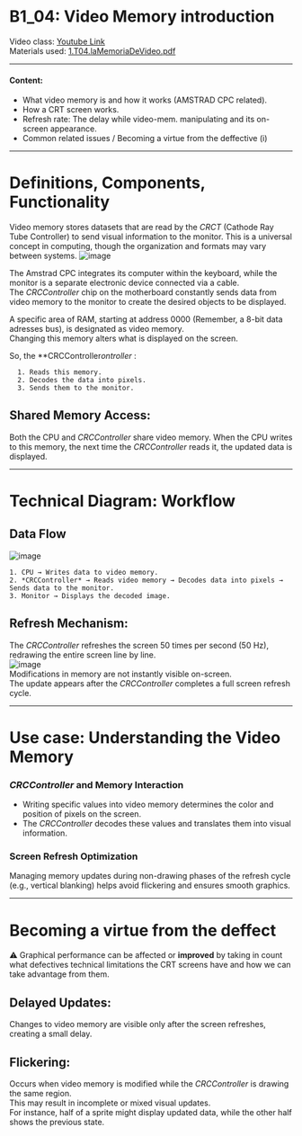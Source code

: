 # B1_04: Video Memory introduction
Video class: [Youtube Link](https://youtu.be/ljKnt2rmpeI)  
Materials used: [ 1.T04.laMemoriaDeVideo.pdf ](https://github.com/alexandrglm/elearning_tools/blob/9fbf9fd84dfc8a0c79fb6fee964eee4361816353/z80asmmooc/contents/Course/MODULE_1%3ASprite_in_machine_Code/B01_THEORY/B01_materials/1.T03.laMagiaDelHexadecimal.pdf)
***

#### Content:  
- What video memory is and how it works (AMSTRAD CPC related).
- How a CRT screen works.
- Refresh rate: The delay while video-mem. manipulating and its on-screen appearance.
- Common related issues / Becoming a virtue from the deffective (i)
***

# Definitions, Components, Functionality
Video memory stores datasets that are read by the *CRCT* (Cathode Ray Tube Controller) to send visual information to the monitor. 
This is a universal concept in computing, though the organization and formats may vary between systems.
![image](https://github.com/user-attachments/assets/69e97767-000c-43d0-85f5-1be4374a34b7)  

The Amstrad CPC integrates its computer within the keyboard, while the monitor is a separate electronic device connected via a cable.  
The *CRCController* chip on the motherboard constantly sends data from video memory to the monitor to create the desired objects to be displayed.  

A specific area of RAM, starting at address 0000 (Remember, a 8-bit data adresses bus), is designated as video memory.  
Changing this memory alters what is displayed on the screen.  
  
So, the **CRCController*ontroller* :
      
      1. Reads this memory.
      2. Decodes the data into pixels.
      3. Sends them to the monitor. 

## Shared Memory Access:

Both the CPU and *CRCController* share video memory. When the CPU writes to this memory, the next time the *CRCController* reads it, the updated data is displayed.
***

# Technical Diagram: Workflow

## Data Flow
![image](https://github.com/user-attachments/assets/83bff7ec-ac82-4a8a-9b15-51790fec2295)  
    
    1. CPU → Writes data to video memory.  
    2. *CRCController* → Reads video memory → Decodes data into pixels → Sends data to the monitor.  
    3. Monitor → Displays the decoded image.  

## Refresh Mechanism:
The *CRCController* refreshes the screen 50 times per second (50 Hz), redrawing the entire screen line by line.  
![image](https://github.com/user-attachments/assets/f5325f00-4ea9-40b2-9533-3c6deba20765)  
Modifications in memory are not instantly visible on-screen.  
The update appears after the *CRCController* completes a full screen refresh cycle.  

***
# Use case: Understanding the Video Memory

### *CRCController* and Memory Interaction
- Writing specific values into video memory determines the color and position of pixels on the screen.  
- The *CRCController* decodes these values and translates them into visual information.  

### Screen Refresh Optimization
Managing memory updates during non-drawing phases of the refresh cycle (e.g., vertical blanking) helps avoid flickering and ensures smooth graphics.
***
# Becoming a virtue from the deffect

⚠️ Graphical performance can be affected or **improved** by taking in count what defectives technical limitations the CRT screens have and how we can take advantage from them.


## Delayed Updates:
Changes to video memory are visible only after the screen refreshes, creating a small delay.  


## Flickering:
Occurs when video memory is modified while the *CRCController* is drawing the same region.  
This may result in incomplete or mixed visual updates.  
For instance, half of a sprite might display updated data, while the other half shows the previous state.
